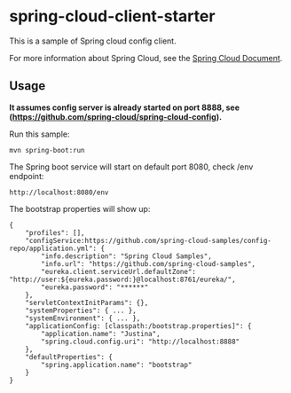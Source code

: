 spring-cloud-client-starter
============================

This is a sample of Spring cloud config client.

For more information about Spring Cloud, see the
[Spring Cloud Document](http://projects.spring.io/spring-cloud/docs/1.0.3/spring-cloud.html).

Usage
-----------

**It assumes config server is already started on port 8888, see (https://github.com/spring-cloud/spring-cloud-config).**

Run this sample:

```
mvn spring-boot:run
```

The Spring boot service will start on default port 8080, check /env endpoint:

```
http://localhost:8080/env
```

The bootstrap properties will show up:

```
{
    "profiles": [],
    "configService:https://github.com/spring-cloud-samples/config-repo/application.yml": {
        "info.description": "Spring Cloud Samples",
        "info.url": "https://github.com/spring-cloud-samples",
        "eureka.client.serviceUrl.defaultZone": "http://user:${eureka.password:}@localhost:8761/eureka/",
        "eureka.password": "******"
    },
    "servletContextInitParams": {},
    "systemProperties": { ... },
    "systemEnvironment": { ... },
    "applicationConfig: [classpath:/bootstrap.properties]": {
        "application.name": "Justina",
        "spring.cloud.config.uri": "http://localhost:8888"
    },
    "defaultProperties": {
        "spring.application.name": "bootstrap"
    }
}
```
